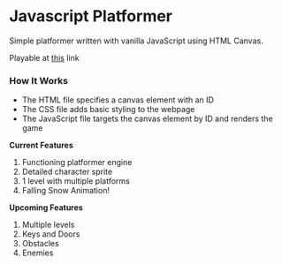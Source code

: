 # Javascript Platformer

Simple platformer written with vanilla JavaScript using HTML Canvas.

Playable at [this](https://blloop.github.io/js-platformer) link

### How It Works
- The HTML file specifies a canvas element with an ID
- The CSS file adds basic styling to the webpage
- The JavaScript file targets the canvas element by ID and renders the game
  
 **Current Features**
  1) Functioning platformer engine
  2) Detailed character sprite
  3) 1 level with multiple platforms
  4) Falling Snow Animation!
  
  **Upcoming Features**
  1) Multiple levels
  2) Keys and Doors
  3) Obstacles
  4) Enemies
